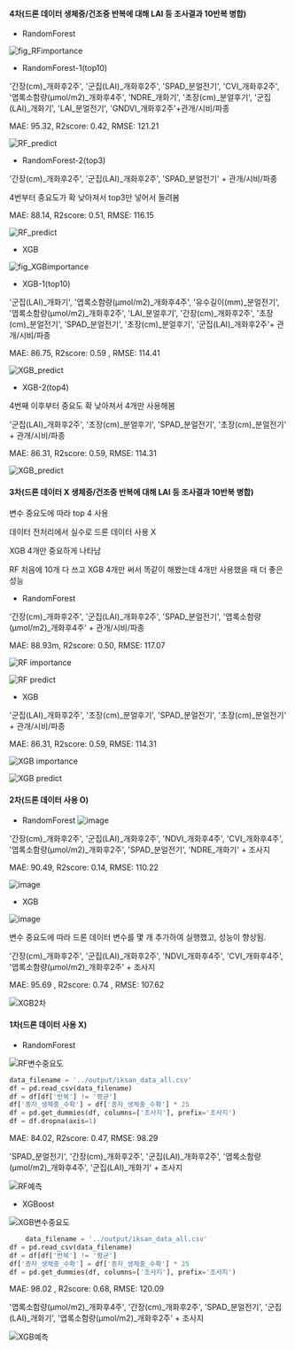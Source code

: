 #### 4차(드론 데이터 생체중/건조중 반복에 대해  LAI 등 조사결과 10반복 병합)

* RandomForest

![fig_RFimportance](https://github.com/SmartDigitalAg/Wheat-Yield-Estimation/assets/93760723/db1fa326-04bf-42e0-a42c-bb03e25e8495)

* RandomForest-1(top10)

'간장(cm)_개화후2주', '군집(LAI)_개화후2주', 'SPAD_분얼전기', 'CVI_개화후2주', '엽록소함량(µmol/m2)_개화후4주', 'NDRE_개화기', '초장(cm)_분얼후기', '군집(LAI)_개화기', 'LAI_분얼전기', 'GNDVI_개화후2주'+관개/시비/파종

MAE: 95.32, R2score: 0.42, RMSE: 121.21

![RF_predict](https://github.com/SmartDigitalAg/Wheat-Yield-Estimation/assets/93760723/f98b67b6-c731-47de-9c27-5736816e407a)

* RandomForest-2(top3)

'간장(cm)_개화후2주', '군집(LAI)_개화후2주', 'SPAD_분얼전기' + 관개/시비/파종

4번부터 중요도가 확 낮아져서 top3만 넣어서 돌려봄

MAE: 88.14, R2score: 0.51, RMSE: 116.15

![RF_predict](https://github.com/SmartDigitalAg/Wheat-Yield-Estimation/assets/93760723/c9e4766d-2ff3-4697-9958-1ca342999732)


* XGB

![fig_XGBimportance](https://github.com/SmartDigitalAg/Wheat-Yield-Estimation/assets/93760723/b4d7caab-edfe-415f-b0ab-20495a98f442)

* XGB-1(top10)

'군집(LAI)_개화기', '엽록소함량(µmol/m2)_개화후4주', '유수길이(mm)_분얼전기', '엽록소함량(µmol/m2)_개화후2주', 'LAI_분얼후기', '간장(cm)_개화후2주', '초장(cm)_분얼전기', 'SPAD_분얼전기', '초장(cm)_분얼후기', '군집(LAI)_개화후2주'+ 관개/시비/파종

MAE: 86.75, R2score: 0.59 , RMSE: 114.41

![XGB_predict](https://github.com/SmartDigitalAg/Wheat-Yield-Estimation/assets/93760723/ddc8aba7-7fc2-40b2-adaa-cc42718e61c2)


* XGB-2(top4)

4번째 이후부터 중요도 확 낮아져서 4개만 사용해봄

'군집(LAI)_개화후2주', '초장(cm)_분얼후기', 'SPAD_분얼전기', '초장(cm)_분얼전기' + 관개/시비/파종

MAE: 86.31, R2score: 0.59, RMSE: 114.31

![XGB_predict](https://github.com/SmartDigitalAg/Wheat-Yield-Estimation/assets/93760723/b9857ffb-c8e6-43f1-91c0-04f772d05d87)


#### 3차(드론 데이터 X 생체중/건조중 반복에 대해  LAI 등 조사결과 10반복 병합)
변수 중요도에 따라 top 4 사용

데이터 전처리에서 실수로 드론 데이터 사용 X

XGB 4개만 중요하게 나타남

RF 처음에 10개 다 쓰고 XGB 4개만 써서 똑같이 해봤는데 4개만 사용했을 때 더 좋은 성능

* RandomForest

'간장(cm)_개화후2주', '군집(LAI)_개화후2주', 'SPAD_분얼전기', '엽록소함량(µmol/m2)_개화후4주' + 관개/시비/파종

MAE: 88.93m, R2score: 0.50, RMSE: 117.07

![RF importance](https://github.com/SmartDigitalAg/Wheat-Yield-Estimation/assets/93760723/08ff53b3-de89-46dd-a34d-70c6bdfa03bb)

![RF predict](https://github.com/SmartDigitalAg/Wheat-Yield-Estimation/assets/93760723/e0e66e84-11db-4835-acf6-77d5f55ebdb3)


* XGB

'군집(LAI)_개화후2주', '초장(cm)_분얼후기', 'SPAD_분얼전기', '초장(cm)_분얼전기' + 관개/시비/파종

MAE: 86.31, R2score: 0.59, RMSE: 114.31

![XGB importance](https://github.com/SmartDigitalAg/Wheat-Yield-Estimation/assets/93760723/8339cf68-d805-4799-9f22-117fa9f0508e)

![XGB predict](https://github.com/SmartDigitalAg/Wheat-Yield-Estimation/assets/93760723/9f25df1d-d73a-4fdd-9c1d-dec893cb092e)




#### 2차(드론 데이터 사용 O)
* RandomForest
![image](https://github.com/SmartDigitalAg/Wheat-Yield-Estimation/assets/93760723/6c9f868f-9889-478b-bb79-51c7f98d3648)

'간장(cm)_개화후2주', '군집(LAI)_개화후2주', 'NDVI_개화후4주',  'CVI_개화후4주', '엽록소함량(µmol/m2)_개화후2주', 'SPAD_분얼전기', 'NDRE_개화기' + 조사지

MAE: 90.49, R2score: 0.14, RMSE: 110.22

![image](https://github.com/SmartDigitalAg/Wheat-Yield-Estimation/assets/93760723/3a86dd66-ca87-43f4-b6ec-dca7c2e38190)

* XGB

![image](https://github.com/SmartDigitalAg/Wheat-Yield-Estimation/assets/93760723/f3a40937-8340-4941-97b4-acdff61e3671)

변수 중요도에 따라 드론 데이터 변수를 몇 개 추가하여 실행했고, 성능이 향상됨.

'간장(cm)_개화후2주', '군집(LAI)_개화후2주', 'NDVI_개화후4주',  'CVI_개화후4주', '엽록소함량(µmol/m2)_개화후2주' + 조사지

MAE: 95.69 , R2score: 0.74 , RMSE: 107.62

![XGB2차](https://github.com/SmartDigitalAg/Wheat-Yield-Estimation/assets/93760723/c466a68b-c7e4-4e86-93e6-fc1f727fa595)


#### 1차(드론 데이터 사용 X)
* RandomForest

![RF변수중요도](https://github.com/SmartDigitalAg/Wheat-Yield-Estimation/assets/93760723/433b9bd8-9a98-48c4-9658-b48e14aa6a0f)

```python
data_filename = '../output/iksan_data_all.csv'
df = pd.read_csv(data_filename)
df = df[df['반복'] != '평균']
df['종자_생체중_수확'] = df['종자_생체중_수확'] * 25
df = pd.get_dummies(df, columns=['조사지'], prefix='조사지')
df = df.dropna(axis=1)
```
MAE: 84.02, R2score: 0.47, RMSE: 98.29

 'SPAD_분얼전기', '간장(cm)_개화후2주', '군집(LAI)_개화후2주', '엽록소함량(µmol/m2)_개화후4주', '군집(LAI)_개화기' + 조사지

![RF예측](https://github.com/SmartDigitalAg/Wheat-Yield-Estimation/assets/93760723/6286bb0f-8e1d-41d2-8aff-8a06867d46b8)

* XGBoost

![XGB변수중요도](https://github.com/SmartDigitalAg/Wheat-Yield-Estimation/assets/93760723/be202115-5a3a-42a2-b73e-4520892892b0)

```python
    data_filename = '../output/iksan_data_all.csv'
df = pd.read_csv(data_filename)
df = df[df['반복'] != '평균']
df['종자_생체중_수확'] = df['종자_생체중_수확'] * 25
df = pd.get_dummies(df, columns=['조사지'], prefix='조사지')
```

MAE: 98.02 , R2score: 0.68, RMSE: 120.09

'엽록소함량(µmol/m2)_개화후4주', '간장(cm)_개화후2주', 'SPAD_분얼전기',  '군집(LAI)_개화기', '엽록소함량(µmol/m2)_개화후2주' + 조사지

![XGB예측](https://github.com/SmartDigitalAg/Wheat-Yield-Estimation/assets/93760723/9152075e-7413-4193-9233-54c54633b436)

